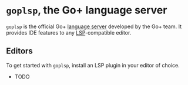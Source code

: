 # `goplsp`, the Go+ language server

`goplsp` is the official Go+ [language server] developed
by the Go+ team. It provides IDE features to any [LSP]-compatible editor.

## Editors

To get started with `goplsp`, install an LSP plugin in your editor of choice.

* TODO

[language server]: https://langserver.org
[LSP]: https://microsoft.github.io/language-server-protocol/
